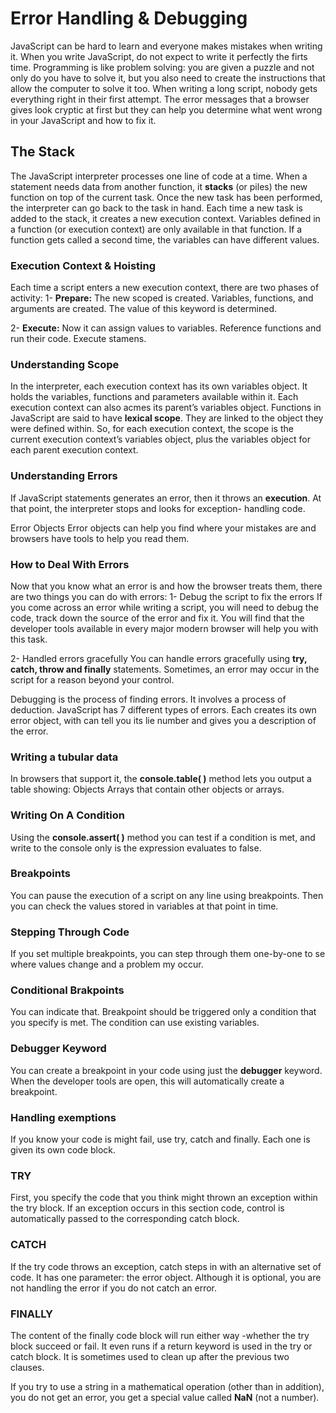 # Error Handling & Debugging
JavaScript can be hard to learn and everyone makes mistakes when writing it.
When you write JavaScript, do not expect to write it perfectly the firts time. Programming is like problem solving: you are given a puzzle and not only do you have to solve it, but you also need to create the instructions that allow the computer to solve it too.
When writing a long script, nobody gets everything right in their first attempt. The error messages that a browser gives look cryptic at first but they can help you determine what went wrong in your JavaScript and how to fix it.

## The Stack
The JavaScript interpreter processes one line of code at a time. When a statement needs data from another function, it **stacks** (or piles) the new function on top of the current task. Once the new task has been performed,  the interpreter can go back to the task in hand. 
Each time a new task is added to the stack, it creates a new execution context.
Variables defined in a function (or execution context) are only available in that function. 
If a function gets called a second time, the variables can have different values.

### Execution Context & Hoisting
Each time a script enters a new  execution context, there are two phases of activity:
1- **Prepare:**
The new scoped is created.
Variables, functions, and arguments are created.
The value of this keyword is determined.

2- **Execute:**
Now it can assign values to variables.
Reference functions and run their code.
Execute stamens.

### Understanding Scope

In the interpreter, each execution context has its own variables object. It holds the variables, functions and parameters available within it. Each execution context can also acmes its parent’s variables object. 
Functions in JavaScript are said to have **lexical scope**. They are linked to the object they were defined within. So, for each execution context, the scope is the current execution context’s variables object, plus the variables object for each parent execution context.
  
### Understanding Errors 
If JavaScript statements generates an error, then it throws an **execution**. At that point, the interpreter stops and looks for exception-
handling code.

Error Objects
Error objects can help you find where your mistakes are and browsers have tools to help you read them.


### How to Deal With Errors
Now that you know what an error is and how the browser treats them, there are two things you can do with errors:
1- Debug the script to fix the errors
If you come across an error while writing a script, you will need to debug the code, track down the source of the error and fix it. You will find that the developer tools available in every major modern browser will help you with this task.

2- Handled errors gracefully
 You can handle errors gracefully using **try, catch, throw and finally** statements. Sometimes, an error may occur in the script for a reason beyond your control. 

Debugging is the process of finding errors. It involves a process of deduction.
JavaScript has 7 different types of errors. Each creates its own error object, with can tell you its lie number and gives you a description of the error.   

### Writing a tubular data
In browsers that support it, the **console.table( )** method lets you output a table showing:
Objects
Arrays that contain other objects or arrays.

### Writing On A Condition
Using the **console.assert( )** method you can test if a condition is met, and write to the console only is the expression evaluates to false.

### Breakpoints
You can pause the execution of a script on any line using breakpoints. Then you can check the values stored in variables at that point in time.

### Stepping Through Code
If you set multiple breakpoints, you can step through them one-by-one to se where values change and a problem my occur.

### Conditional Brakpoints
You can indicate that. Breakpoint should be triggered only a condition that you specify is met. The condition can use existing variables.

### Debugger Keyword
 You can create a breakpoint in your code using just the **debugger** keyword. When the developer tools are open, this will automatically create a breakpoint. 

### Handling exemptions
If you know your code is might fail, use try, catch and finally. Each one is given its own code block.

### TRY
First, you specify the code that you think might thrown an exception within the try block. If an exception occurs in this section code, control is automatically  passed to the corresponding catch block.

### CATCH
If the try code throws an exception, catch steps in with an alternative set of code. It has one parameter: the error object. Although it is optional, you are not handling the error if you do not catch an error. 

### FINALLY
The content of the finally code block will run either way -whether the try block succeed or fail. It even runs if a return keyword is used in the try or catch block. It is sometimes used to clean up after the previous two clauses.

If you try to use a string in a mathematical operation (other than in addition), you do not get an error, you get a special value called **NaN** (not a number).